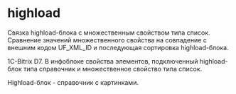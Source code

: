 # highload
Связка highload-блока с множественным свойством типа список. 
Сравнение значений множественного свойства на совпадение с внешним кодом UF_XML_ID и последующая сортировка highload-блока.

1C-Bitrix D7. В инфоблоке свойства элементов, подключенный highload-блок типа справочник и множественное свойство типа список.

Highload-блок - справочник с картинками.
